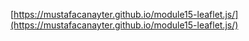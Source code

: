 [https://mustafacanayter.github.io/module15-leaflet.js/](https://mustafacanayter.github.io/module15-leaflet.js/)
